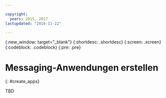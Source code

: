 ```yaml
---

copyright:
  years: 2015, 2017
lastupdated: "2016-11-22"

---
```


{:new_window: target="_blank"}
{:shortdesc: .shortdesc}
{:screen: .screen}
{:codeblock: .codeblock}
{:pre: .pre}

# Messaging-Anwendungen erstellen 
{: #create_apps}

TBD

<!-- begin STAGING ONLY -->

<!-- end STAGING ONLY -->


